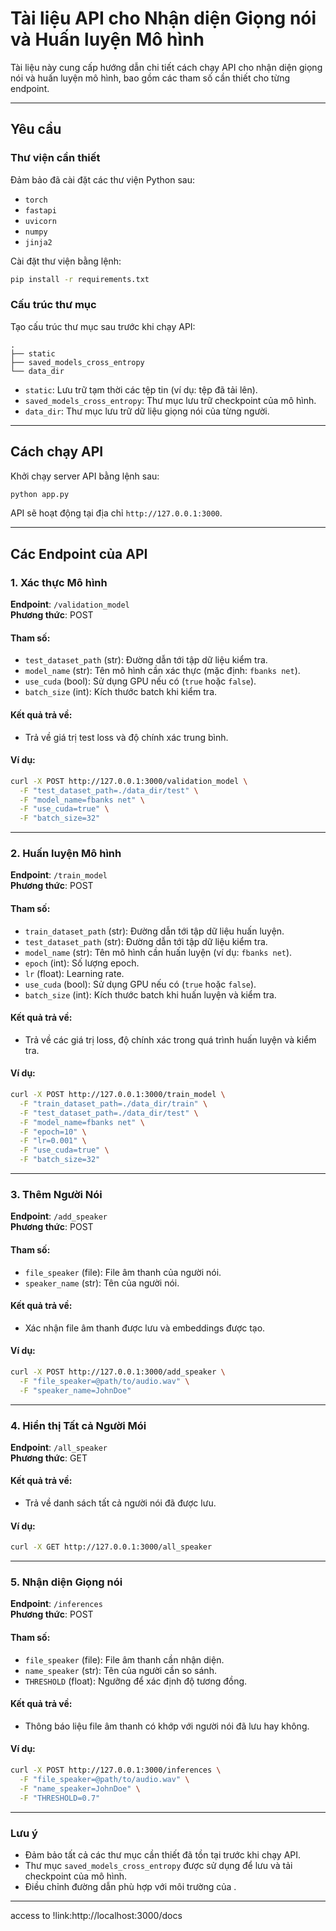 # Tài liệu API cho Nhận diện Giọng nói và Huấn luyện Mô hình

Tài liệu này cung cấp hướng dẫn chi tiết cách chạy API cho nhận diện giọng nói và huấn luyện mô hình, bao gồm các tham số cần thiết cho từng endpoint.

---

## **Yêu cầu**

### **Thư viện cần thiết**
Đảm bảo  đã cài đặt các thư viện Python sau:

- `torch`
- `fastapi`
- `uvicorn`
- `numpy`
- `jinja2`

Cài đặt thư viện bằng lệnh:
```bash
pip install -r requirements.txt
```

### **Cấu trúc thư mục**
Tạo cấu trúc thư mục sau trước khi chạy API:

```
.
├── static
├── saved_models_cross_entropy
└── data_dir
```

- `static`: Lưu trữ tạm thời các tệp tin (ví dụ: tệp đã tải lên).
- `saved_models_cross_entropy`: Thư mục lưu trữ checkpoint của mô hình.
- `data_dir`: Thư mục lưu trữ dữ liệu giọng nói của từng người.

---

## **Cách chạy API**
Khởi chạy server API bằng lệnh sau:

```bash
python app.py
```

API sẽ hoạt động tại địa chỉ `http://127.0.0.1:3000`.

---

## **Các Endpoint của API**

### **1. Xác thực Mô hình**
**Endpoint**: `/validation_model`  
**Phương thức**: POST  

#### **Tham số**:
- `test_dataset_path` (str): Đường dẫn tới tập dữ liệu kiểm tra.
- `model_name` (str): Tên mô hình cần xác thực (mặc định: `fbanks net`).
- `use_cuda` (bool): Sử dụng GPU nếu có (`true` hoặc `false`).
- `batch_size` (int): Kích thước batch khi kiểm tra.

#### **Kết quả trả về**:
- Trả về giá trị test loss và độ chính xác trung bình.

#### **Ví dụ**:
```bash
curl -X POST http://127.0.0.1:3000/validation_model \
  -F "test_dataset_path=./data_dir/test" \
  -F "model_name=fbanks net" \
  -F "use_cuda=true" \
  -F "batch_size=32"
```

---

### **2. Huấn luyện Mô hình**
**Endpoint**: `/train_model`  
**Phương thức**: POST  

#### **Tham số**:
- `train_dataset_path` (str): Đường dẫn tới tập dữ liệu huấn luyện.
- `test_dataset_path` (str): Đường dẫn tới tập dữ liệu kiểm tra.
- `model_name` (str): Tên mô hình cần huấn luyện (ví dụ: `fbanks net`).
- `epoch` (int): Số lượng epoch.
- `lr` (float): Learning rate.
- `use_cuda` (bool): Sử dụng GPU nếu có (`true` hoặc `false`).
- `batch_size` (int): Kích thước batch khi huấn luyện và kiểm tra.

#### **Kết quả trả về**:
- Trả về các giá trị loss, độ chính xác trong quá trình huấn luyện và kiểm tra.

#### **Ví dụ**:
```bash
curl -X POST http://127.0.0.1:3000/train_model \
  -F "train_dataset_path=./data_dir/train" \
  -F "test_dataset_path=./data_dir/test" \
  -F "model_name=fbanks net" \
  -F "epoch=10" \
  -F "lr=0.001" \
  -F "use_cuda=true" \
  -F "batch_size=32"
```

---

### **3. Thêm Người Nói**
**Endpoint**: `/add_speaker`  
**Phương thức**: POST  

#### **Tham số**:
- `file_speaker` (file): File âm thanh của người nói.
- `speaker_name` (str): Tên của người nói.

#### **Kết quả trả về**:
- Xác nhận file âm thanh được lưu và embeddings được tạo.

#### **Ví dụ**:
```bash
curl -X POST http://127.0.0.1:3000/add_speaker \
  -F "file_speaker=@path/to/audio.wav" \
  -F "speaker_name=JohnDoe"
```

---

### **4. Hiển thị Tất cả Người Mói**
**Endpoint**: `/all_speaker`  
**Phương thức**: GET  

#### **Kết quả trả về**:
- Trả về danh sách tất cả người nói đã được lưu.

#### **Ví dụ**:
```bash
curl -X GET http://127.0.0.1:3000/all_speaker
```

---

### **5. Nhận diện Giọng nói**
**Endpoint**: `/inferences`  
**Phương thức**: POST  

#### **Tham số**:
- `file_speaker` (file): File âm thanh cần nhận diện.
- `name_speaker` (str): Tên của người cần so sánh.
- `THRESHOLD` (float): Ngưỡng để xác định độ tương đồng.

#### **Kết quả trả về**:
- Thông báo liệu file âm thanh có khớp với người nói đã lưu hay không.

#### **Ví dụ**:
```bash
curl -X POST http://127.0.0.1:3000/inferences \
  -F "file_speaker=@path/to/audio.wav" \
  -F "name_speaker=JohnDoe" \
  -F "THRESHOLD=0.7"
```

---

### **Lưu ý**
- Đảm bảo tất cả các thư mục cần thiết đã tồn tại trước khi chạy API.
- Thư mục `saved_models_cross_entropy` được sử dụng để lưu và tải checkpoint của mô hình.
- Điều chỉnh đường dẫn phù hợp với môi trường của .

---


access to !link:http://localhost:3000/docs
